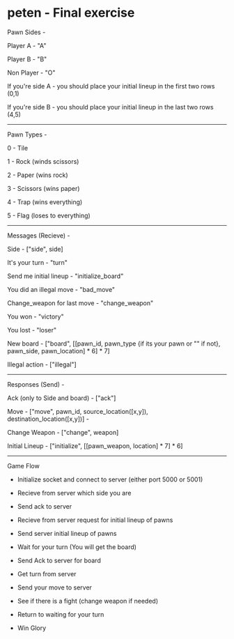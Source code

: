 ﻿# peten - Final exercise

Pawn Sides -

Player A - "A"

Player B - "B"

Non Player - "O"


If you're side A - you should place your initial lineup in the first two rows (0,1)

If you're side B - you should place your initial lineup in the last two rows (4,5)

-------------------------------------------------------------------------------------------------------

Pawn Types - 

0 - Tile

1 - Rock (winds scissors)

2 - Paper (wins rock)

3 - Scissors (wins paper)

4 - Trap (wins everything)

5 - Flag (loses to everything)

-------------------------------------------------------------------------------------------------------

Messages (Recieve) -

Side - ["side", side]

It's your turn - "turn"

Send me initial lineup - "initialize_board"

You did an illegal move - "bad_move"

Change_weapon for last move - "change_weapon"

You won - "victory"

You lost - "loser"

New board - ["board", [[pawn_id, pawn_type {if its your pawn or "" if not}, pawn_side, pawn_location] * 6] * 7]

Illegal action - ["illegal"]

-------------------------------------------------------------------------------------------------------

Responses (Send) - 

Ack (only to Side and board) - ["ack"]

Move - ["move", pawn_id, source_location([x,y]), destination_location([x,y])] - 

Change Weapon - ["change", weapon]

Initial Lineup - ["initialize", [[pawn_weapon, location] * 7] * 6]

-------------------------------------------------------------------------------------------------------

Game Flow

- Initialize socket and connect to server (either port 5000 or 5001)

- Recieve from server which side you are

- Send ack to server

- Recieve from server request for initial lineup of pawns

- Send server initial lineup of pawns

- Wait for your turn (You will get the board)

- Send Ack to server for board

- Get turn from server

- Send your move to server

- See if there is a fight (change weapon if needed)

- Return to waiting for your turn

- Win Glory
